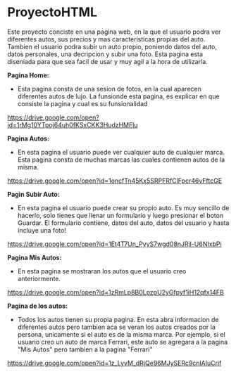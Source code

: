 # ProyectoHTML

Este proyecto conciste en una pagina web, en la que el usuario podra ver diferentes autos, sus precios y mas caracteristicas propias del auto. Tambien el usuario podra subir un auto propio, poniendo datos del auto, datos personales, una decripcion y subir una foto. Esta pagina esta diseniada para que sea facil de usar y muy agil a la hora de utilizarla.

**Pagina Home:**
- Esta pagina consta de una sesion de fotos, en la cual aparecen diferentes autos de lujo. La funsionde esta pagina, es explicar en que consiste la pagina y cual es su funsionalidad

https://drive.google.com/open?id=1rMg10YTpoj64uh0fKSxCKK3HudzHMFlu

**Pagina Autos:**
- En esta pagina el usuario puede ver cualquier auto de cualquier marca. Esta pagina consta de muchas marcas las cuales contienen autos de la misma.

https://drive.google.com/open?id=1oncfTn45Kx5SRPFRfClFpcr46vFftcGE

**Pagin Subir Auto:**
- En esta pagina el usuario puede crear su propio auto. Es muy sencillo de hacerlo, solo tienes que llenar un formulario y luego presionar el boton Guardar. El formulario contiene, datos del auto, datos del usuario y hasta incluye una foto!

https://drive.google.com/open?id=1Et4T7Un_PyyS7wgd08nJRjl-U6NIxbPi

**Pagina Mis Autos:**

- En esta pagina se mostraran los autos que el usuario creo anteriormente.

https://drive.google.com/open?id=1zRmLp8B0LpzpU2yGfpyf1iH12qfx14FB

**Pagina de los autos:**
- Todos los autos tienen su propia pagina. En esta abra informacion de diferentes autos pero tambien aca se veran los autos creados por la persona, unicamente si el auto es de la misma marca. Por ejemplo, si el usuario creo un auto de marca Ferrari, este auto se agregara a la pagina "Mis Autos" pero tambien a la pagina "Ferrari"


https://drive.google.com/open?id=1z_LyvM_dRjQe96MJySERc9cnlAIuCrif
